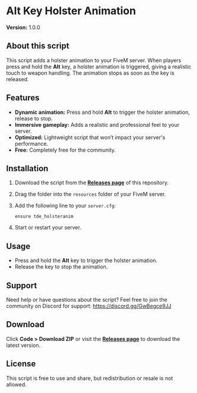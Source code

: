 # Alt Key Holster Animation  
**Version:** 1.0.0 

## About this script  
This script adds a holster animation to your FiveM server. When players press and hold the **Alt** key, a holster animation is triggered, giving a realistic touch to weapon handling. The animation stops as soon as the key is released.  

## Features  
- **Dynamic animation:** Press and hold **Alt** to trigger the holster animation, release to stop.  
- **Immersive gameplay:** Adds a realistic and professional feel to your server.  
- **Optimized:** Lightweight script that won’t impact your server's performance.
- **Free:** Completely free for the community.  

## Installation  
1. Download the script from the **[Releases page](https://github.com/tdemods/tde_holsteranim/releases)** of this repository.  
2. Drag the folder into the `resources` folder of your FiveM server.  
3. Add the following line to your `server.cfg`:
   
   ```plaintext
   ensure tde_holsteranim
   ```  
4. Start or restart your server.  

## Usage  
- Press and hold the **Alt** key to trigger the holster animation.  
- Release the key to stop the animation.  

## Support  
Need help or have questions about the script? Feel free to join the community on Discord for support: https://discord.gg/GwBegce9JJ

## Download  
Click **Code > Download ZIP** or visit the **[Releases page](https://github.com/tdemods/tde_holsteranim/releases)** to download the latest version.  

## License  
This script is free to use and share, but redistribution or resale is not allowed.
